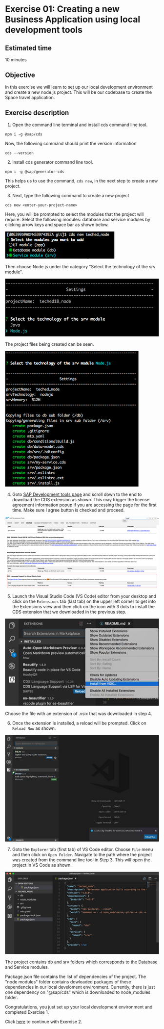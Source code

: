 # Exercise 01: Creating a new Business Application using local development tools

## Estimated time

10 minutes

## Objective

In this exercise we will learn to set up our local development environment and create a new node.js project. This will be our codebase to create the Space travel application.

## Exercise description

1. Open the command line terminal and install cds command line tool.
```
npm i -g @sap/cds
```
Now, the following command should print the version information
```
cds --version
```
2. Install cds generator command line tool.
```
npm i -g @sap/generator-cds
```
This helps us to use the command, `cds new`, in the next step to create a new project.

3. Next, type the following command to create a new project
```
cds new <enter-your-project-name>
```
Here, you will be prompted to select the modules that the project will require. Select the following modules: database and service modules by clicking arrow keys and space bar as shown below.

![Alt text](./images/db_srv.png?raw=true)

Then choose Node.js under the category "Select the technology of the srv module".

![Alt text](./images/nodejs.png?raw=true)

The project files being created can be seen.

![Alt text](./images/project.png?raw=true)

4. Goto [SAP Development tools page](https://tools.hana.ondemand.com/#cloud) and scroll down to the end to download the CDS extension as shown. This may trigger the license agreement information popup if you are accessing the page for the first time. Make sure I agree button is checked and proceed.

![Alt text](./images/cds_plugin.png?raw=true "CDS plugin for VS Code")

5. Launch the Visual Studio Code (VS Code) editor from your desktop and click on the `Extensions` tab (last tab) on the upper left corner to get into the Extensions view and then click on the icon with 3 dots to install the CDS extension that we downloaded in the previous step.

![Alt text](./images/cds_vs_code.png?raw=true "CDS plugin for VS Code")

Choose the file with an extension of .vsix that was downloaded in step 4.

6. Once the extension is installed, a reload will be prompted. Click on `Reload Now` as shown.

![Alt text](./images/reload.png?raw=true "Reload VS Code")

7. Goto the `Explorer` tab (first tab) of VS Code editor. Choose `File` menu and then click on `Open Folder`. Navigate to the path where the project was created from the command line tool in Step 3. This will open the project in VS Code as shown. 

![Alt text](./images/proj_vscode.png?raw=true)

The project contains db and srv folders which corresponds to the Database and Service modules. 

Package.json file contains the list of dependencies of the project. The "node modules" folder contains dowloaded packages of these dependencies in our local develoment environment. Currently, there is just one dependency on "@sap/cds" which is downloaded to node_modules folder.

Congratulations, you just set up your local development environment and completed Exercise 1.

Click [here](../exercise02/README.md) to continue with Exercise 2.
